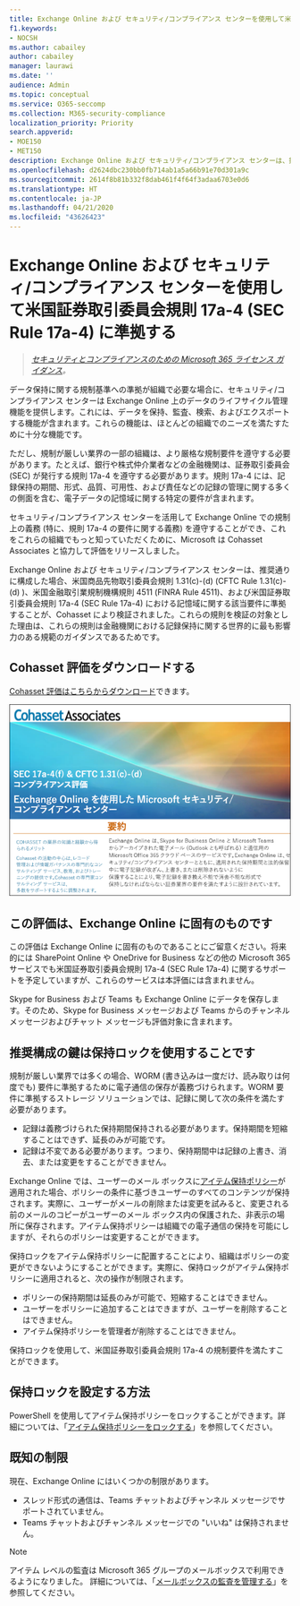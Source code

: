 ```yaml
---
title: Exchange Online および セキュリティ/コンプライアンス センターを使用して米国証券取引委員会規則 17a-4 (SEC Rule 17a-4) に準拠する
f1.keywords:
- NOCSH
ms.author: cabailey
author: cabailey
manager: laurawi
ms.date: ''
audience: Admin
ms.topic: conceptual
ms.service: O365-seccomp
ms.collection: M365-security-compliance
localization_priority: Priority
search.appverid:
- MOE150
- MET150
description: Exchange Online および セキュリティ/コンプライアンス センターは、推奨通りに構成した場合、米国商品先物取引委員会規則 1.31(c)-(d) (CFTC Rule 1.31(c)-(d) )、米国金融取引業規制機構規則 4511 (FINRA Rule 4511)、および米国証券取引委員会規則 17a-4 (SEC Rule 17a-4) における記憶域に関する該当要件に準拠することが、Cohasset Associates により検証されました。
ms.openlocfilehash: d2624dbc230bb0fb714ab1a5a66b91e70d301a9c
ms.sourcegitcommit: 2614f8b81b332f8dab461f4f64f3adaa6703e0d6
ms.translationtype: HT
ms.contentlocale: ja-JP
ms.lasthandoff: 04/21/2020
ms.locfileid: "43626423"
---
```

# <a name="use-exchange-online-and-the-security--compliance-center-to-comply-with-sec-rule-17a-4"></a>Exchange Online および セキュリティ/コンプライアンス センターを使用して米国証券取引委員会規則 17a-4 (SEC Rule 17a-4) に準拠する

>*[セキュリティとコンプライアンスのための Microsoft 365 ライセンス ガイダンス](https://aka.ms/ComplianceSD)。*

データ保持に関する規制基準への準拠が組織で必要な場合に、セキュリティ/コンプライアンス センターは Exchange Online 上のデータのライフサイクル管理機能を提供します。これには、データを保持、監査、検索、およびエクスポートする機能が含まれます。これらの機能は、ほとんどの組織でのニーズを満たすために十分な機能です。

ただし、規制が厳しい業界の一部の組織は、より厳格な規制要件を遵守する必要があります。たとえば、銀行や株式仲介業者などの金融機関は、証券取引委員会 (SEC) が発行する規則 17a-4 を遵守する必要があります。規則 17a-4 には、記録保持の期間、形式、品質、可用性、および責任などの記録の管理に関する多くの側面を含む、電子データの記憶域に関する特定の要件が含まれます。

セキュリティ/コンプライアンス センターを活用して Exchange Online での規制上の義務 (特に、規則 17a-4 の要件に関する義務) を遵守することができ、これをこれらの組織でもっと知っていただくために、Microsoft は Cohasset Associates と協力して評価をリリースしました。

Exchange Online および セキュリティ/コンプライアンス センターは、推奨通りに構成した場合、米国商品先物取引委員会規則 1.31(c)-(d) (CFTC Rule 1.31(c)-(d) )、米国金融取引業規制機構規則 4511 (FINRA Rule 4511)、および米国証券取引委員会規則 17a-4 (SEC Rule 17a-4) における記憶域に関する該当要件に準拠することが、Cohasset により検証されました。これらの規則を検証の対象とした理由は、これらの規則は金融機関における記録保持に関する世界的に最も影響力のある規範のガイダンスであるためです。

## <a name="download-the-cohasset-assessment"></a>Cohasset 評価をダウンロードする

[Cohasset 評価はこちらからダウンロード](https://servicetrust.microsoft.com/ViewPage/TrustDocuments?command=Download&downloadType=Document&downloadId=9fa8349d-a0c9-47d9-93ad-472aa0fa44ec&docTab=6d000410-c9e9-11e7-9a91-892aae8839ad_FAQ_and_White_Papers)できます。

![ダウンロード可能な Cohasset Associates による評価のタイトル ページ](../media/cohasset-associates-assessment.png)

## <a name="this-assessment-is-specific-to-exchange-online"></a>この評価は、Exchange Online に固有のものです

この評価は Exchange Online に固有のものであることにご留意ください。将来的には SharePoint Online や OneDrive for Business などの他の Microsoft 365 サービスでも米国証券取引委員会規則 17a-4 (SEC Rule 17a-4) に関するサポートを予定していますが、これらのサービスは本評価には含まれません。

Skype for Business および Teams も Exchange Online にデータを保存します。そのため、Skype for Business メッセージおよび Teams からのチャンネル メッセージおよびチャット メッセージも評価対象に含まれます。

## <a name="using-preservation-lock-is-key-to-the-recommended-configuration"></a>推奨構成の鍵は保持ロックを使用することです

規制が厳しい業界では多くの場合、WORM (書き込みは一度だけ、読み取りは何度でも) 要件に準拠するために電子通信の保存が義務づけられます。WORM 要件に準拠するストレージ ソリューションでは、記録に関して次の条件を満たす必要があります。

- 記録は義務づけられた保持期間保持される必要があります。保持期間を短縮することはできず、延長のみが可能です。
- 記録は不変である必要があります。つまり、保持期間中は記録の上書き、消去、または変更をすることができません。

Exchange Online では、ユーザーのメール ボックスに[アイテム保持ポリシー](retention-policies.md)が適用された場合、ポリシーの条件に基づきユーザーのすべてのコンテンツが保持されます。実際に、ユーザーがメールの削除または変更を試みると、変更される前のメールのコピーがユーザーのメール ボックス内の保護された、非表示の場所に保存されます。アイテム保持ポリシーは組織での電子通信の保持を可能にしますが、それらのポリシーは変更することができます。

保持ロックをアイテム保持ポリシーに配置することにより、組織はポリシーの変更ができないようにすることができます。実際に、保持ロックがアイテム保持ポリシーに適用されると、次の操作が制限されます。

- ポリシーの保持期間は延長のみが可能で、短縮することはできません。
- ユーザーをポリシーに追加することはできますが、ユーザーを削除することはできません。
- アイテム保持ポリシーを管理者が削除することはできません。

保持ロックを使用して、米国証券取引委員会規則 17a-4 の規制要件を満たすことができます。

## <a name="how-to-set-up-preservation-lock"></a>保持ロックを設定する方法

PowerShell を使用してアイテム保持ポリシーをロックすることができます。詳細については、「[アイテム保持ポリシーをロックする](retention-policies.md#locking-a-retention-policy)」を参照してください。

## <a name="known-limitations"></a>既知の制限

現在、Exchange Online にはいくつかの制限があります。

- スレッド形式の通信は、Teams チャットおよびチャンネル メッセージでサポートされていません。
- Teams チャットおよびチャンネル メッセージでの "いいね" は保持されません。

> [!NOTE]
> アイテム レベルの監査は Microsoft 365 グループのメールボックスで利用できるようになりました。 詳細については、「[メールボックスの監査を管理する](enable-mailbox-auditing.md)」を参照してください。

